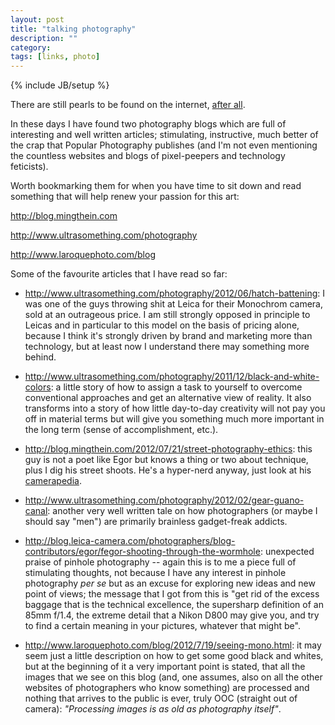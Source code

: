 ```yaml
---
layout: post
title: "talking photography"
description: ""
category: 
tags: [links, photo]
---
```

{% include JB/setup %}

There are still pearls to be found on the internet, [after all](http://aadm.github.com/2012-06-02-these-tech-writers-invettiva.html).

In these days I have found two photography blogs which are full of interesting and well written articles; stimulating, instructive, much better of the crap that Popular Photography publishes (and I'm not even mentioning the countless websites and blogs of pixel-peepers and technology feticists).

Worth bookmarking them for when you have time to sit down and read something that will help renew your passion for this art:

<http://blog.mingthein.com>

<http://www.ultrasomething.com/photography>

<http://www.laroquephoto.com/blog>

Some of the favourite articles that I have read so far:

* <http://www.ultrasomething.com/photography/2012/06/hatch-battening>: I was one of the guys throwing shit at Leica for their Monochrom camera, sold at an outrageous price. I am still strongly opposed in principle to Leicas and in particular to this model on the basis of pricing alone, because I think it's strongly driven by brand and marketing more than technology, but at least now I understand there may something more behind.

* <http://www.ultrasomething.com/photography/2011/12/black-and-white-colors>: a little story of how to assign a task to yourself to overcome conventional approaches and get an alternative view of reality. It also transforms into a story of how little day-to-day creativity will not pay you off in material terms but will give you something much more important in the long term (sense of accomplishment, etc.). 

* <http://blog.mingthein.com/2012/07/21/street-photography-ethics>: this guy is not a poet like Egor but knows a thing or two about technique, plus I dig his street shoots. He's a hyper-nerd anyway, just look at his [camerapedia](http://blog.mingthein.com/equipmentdatabase/).

* <http://www.ultrasomething.com/photography/2012/02/gear-guano-canal>: another very well written tale on how photographers (or maybe I should say "men") are primarily brainless gadget-freak addicts.

* <http://blog.leica-camera.com/photographers/blog-contributors/egor/fegor-shooting-through-the-wormhole>: unexpected praise of pinhole photography -- again this is to me a piece full of stimulating thoughts, not because I have any interest in pinhole photography *per se* but as an excuse for exploring new ideas and new point of views; the message that I got from this is "get rid of the excess baggage that is the technical excellence, the supersharp definition of an 85mm f/1.4, the extreme detail that a Nikon D800 may give you, and try to find a certain meaning in your pictures, whatever that might be".

* <http://www.laroquephoto.com/blog/2012/7/19/seeing-mono.html>: it may seem just a little description on how to get some good black and whites, but at the beginning of it a very important point is stated, that all the images that we see on this blog (and, one assumes, also on all the other websites of photographers who know something) are processed and nothing that arrives to the public is ever, truly OOC (straight out of camera): *"Processing images is as old as photography itself"*.